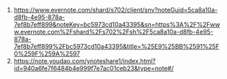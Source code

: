 
1. https://www.evernote.com/shard/s702/client/snv?noteGuid=5ca8a10a-d8fb-4e95-878a-7ef8b7eff899&noteKey=bc5973cd10a43395&sn=https%3A%2F%2Fwww.evernote.com%2Fshard%2Fs702%2Fsh%2F5ca8a10a-d8fb-4e95-878a-7ef8b7eff899%2Fbc5973cd10a43395&title=%25E9%25BB%2591%25F0%259F%259A%2597
2. https://note.youdao.com/ynoteshare1/index.html?id=940a6fe7f6484b4e999f7e7ac01ceb23&type=note#/
